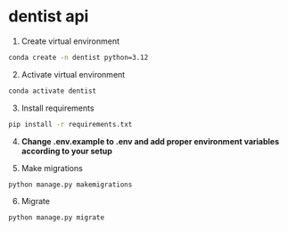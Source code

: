 # dentist api

1. Create virtual environment

```sh
conda create -n dentist python=3.12
```

2. Activate virtual environment

```sh
conda activate dentist
```

3. Install requirements

```sh
pip install -r requirements.txt
```

4. **Change .env.example to .env and add proper environment variables according to your setup**

5. Make migrations

```sh
python manage.py makemigrations
```

6. Migrate

```sh
python manage.py migrate
```
